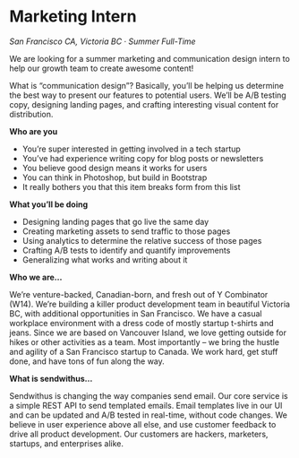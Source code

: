 # Marketing Intern


_San Francisco CA, Victoria BC &middot; Summer Full-Time_

We are looking for a summer marketing and communication design intern to help our growth team to create awesome content!   

<!-- more -->

What is “communication design”? Basically, you’ll be helping us determine the best way to present our features to potential users. We’ll be A/B testing copy, designing landing pages, and crafting interesting visual content for distribution.

 __Who are you__    
 
* You’re super interested in getting involved in a tech startup  
* You’ve had experience writing copy for blog posts or newsletters  
* You believe good design means it works for users  
* You can think in Photoshop, but build in Bootstrap  
* It really bothers you that this item breaks form from this list  
 
__What you’ll be doing__  
 
* Designing landing pages that go live the same day  
* Creating marketing assets to send traffic to those pages  
* Using analytics to determine the relative success of those pages  
* Crafting A/B tests to identify and quantify improvements  
* Generalizing what works and writing about it  

__Who we are…__  

We’re venture-backed, Canadian-born, and fresh out of Y Combinator (W14). We’re building a killer product development team in beautiful Victoria BC, with additional opportunities in San Francisco. We have a casual workplace environment with a dress code of mostly startup t-shirts and jeans. Since we are based on Vancouver Island, we love getting outside for hikes or other activities as a team. Most importantly – we bring the hustle and agility of a San Francisco startup to Canada. We work hard, get stuff done, and have tons of fun along the way.
 
__What is sendwithus…__   

Sendwithus is changing the way companies send email. Our core service is a simple REST API to send templated emails. Email templates live in our UI and can be updated and A/B tested in real-time, without code changes. We believe in user experience above all else, and use customer feedback to drive all product development. Our customers are hackers, marketers, startups, and enterprises alike.
